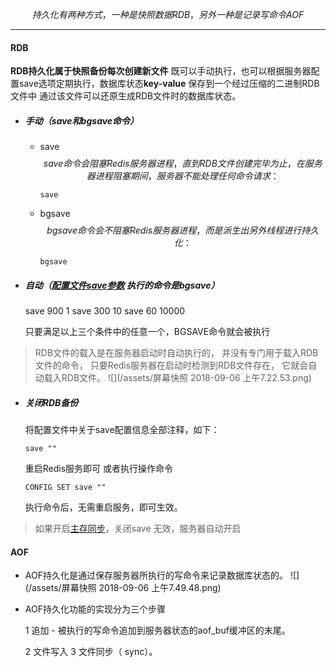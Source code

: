 
  $$ 持久化有两种方式，一种是快照数据RDB，另外一种是记录写命令AOF$$
 
--- 
 
#### RDB

**RDB持久化属于快照备份每次创建新文件** 既可以手动执行，也可以根据服务器配置save选项定期执行，数据库状态**key-value** 保存到一个经过压缩的二进制RDB文件中 通过该文件可以还原生成RDB文件时的数据库状态。

* ##### 手动（save和bgsave命令）
   * save
      $$save命令会阻塞Redis服务器进程，直到RDB文件创建完毕为止，在服务器进程 阻塞期间， 服务器不能处理任何命令请求：$$
      
      ``` 
      save 
      
      ```
   * bgsave
      $$ bgsave命令会不阻塞Redis服务器进程，而是派生出另外线程进行持久化：$$
     
      ``` 
      bgsave 
      
      ```

   
* ##### 自动（[配置文件save参数](/redispei-zhi-wen-jian.md) 执行的命令是bgsave）
   
   save 900 1 
   save 300 10 
   save 60 10000
 
   只要满足以上三个条件中的任意一个，BGSAVE命令就会被执行
 
> RDB文件的载入是在服务器启动时自动执行的， 并没有专门用于载入RDB文件的命令， 只要Redis服务器在启动时检测到RDB文件存在， 它就会自动载入RDB文件。
![](/assets/屏幕快照 2018-09-06 上午7.22.53.png)
 

* ##### 关闭RDB备份

   将配置文件中关于save配置信息全部注释，如下：

   ```
   save ""
   ```
   重启Redis服务即可 或者执行操作命令
   
   ```
   CONFIG SET save ""
   
   ```
   执行命令后，无需重启服务，即可生效。
   
> 如果开启[主存同步](/fu-zhi.md)，关闭save 无效，服务器自动开启

 
#### AOF

* AOF持久化是通过保存服务器所执行的写命令来记录数据库状态的。
   ![](/assets/屏幕快照 2018-09-06 上午7.49.48.png)

* AOF持久化功能的实现分为三个步骤
   
   1 追加 - 被执行的写命令追加到服务器状态的aof_buf缓冲区的末尾。

   2 文件写入 
   3 文件同步（ sync）。
 
 